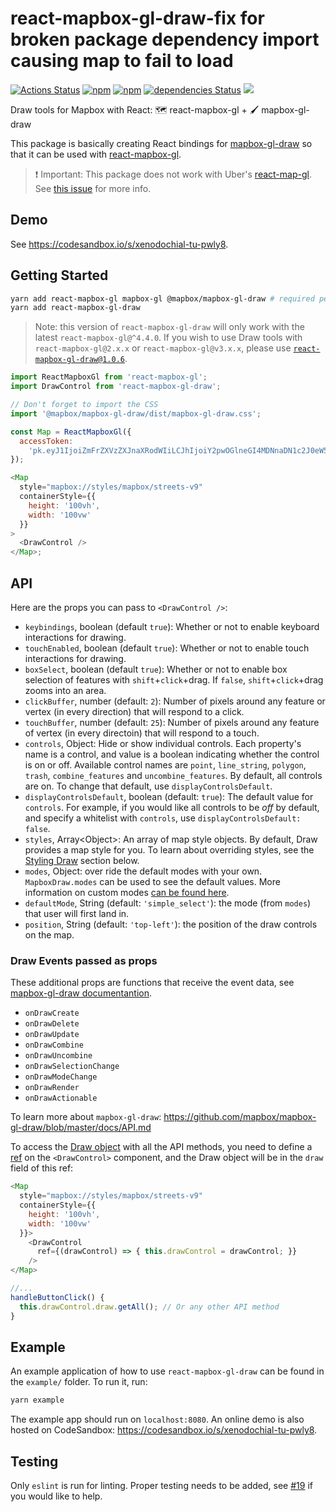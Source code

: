 # react-mapbox-gl-draw-fix for broken package dependency import causing map to fail to load



[![Actions Status](https://github.com/amaurymartiny/react-mapbox-gl-draw/workflows/pr/badge.svg)](https://github.com/amaurymartiny/react-mapbox-gl-draw/actions)
[![npm](https://img.shields.io/npm/v/react-mapbox-gl-draw.svg)](https://www.npmjs.com/package/react-mapbox-gl-draw)
[![npm](https://img.shields.io/npm/dw/react-mapbox-gl-draw.svg)](https://www.npmjs.com/package/react-mapbox-gl-draw)
[![dependencies Status](https://david-dm.org/amaurymartiny/react-mapbox-gl-draw/status.svg)](https://david-dm.org/amaurymartiny/react-mapbox-gl-draw)
[![](https://img.shields.io/badge/Buy%20me%20a%20tree-%F0%9F%8C%B3-lightgreen)](https://offset.earth/amaurymartiny)

Draw tools for Mapbox with React: 🗺️ react-mapbox-gl + 🖌️ mapbox-gl-draw

This package is basically creating React bindings for [mapbox-gl-draw](https://github.com/mapbox/mapbox-gl-draw) so that it can be used with [react-mapbox-gl](https://github.com/alex3165/react-mapbox-gl).

> ❗ Important: This package does not work with Uber's [react-map-gl](https://github.com/uber/react-map-gl). See [this issue](https://github.com/uber/react-map-gl/issues/450) for more info.

## Demo

See https://codesandbox.io/s/xenodochial-tu-pwly8.

## Getting Started

```bash
yarn add react-mapbox-gl mapbox-gl @mapbox/mapbox-gl-draw # required peer dependencies
yarn add react-mapbox-gl-draw
```

> Note: this version of `react-mapbox-gl-draw` will only work with the latest `react-mapbox-gl@^4.4.0`. If you wish to use Draw tools with `react-mapbox-gl@2.x.x` or `react-mapbox-gl@v3.x.x`, please use [`react-mapbox-gl-draw@1.0.6`](https://github.com/amaurymartiny/react-mapbox-gl-draw/tree/v1.0.6).

```javascript
import ReactMapboxGl from 'react-mapbox-gl';
import DrawControl from 'react-mapbox-gl-draw';

// Don't forget to import the CSS
import '@mapbox/mapbox-gl-draw/dist/mapbox-gl-draw.css';

const Map = ReactMapboxGl({
  accessToken:
    'pk.eyJ1IjoiZmFrZXVzZXJnaXRodWIiLCJhIjoiY2pwOGlneGI4MDNnaDN1c2J0eW5zb2ZiNyJ9.mALv0tCpbYUPtzT7YysA2g'
});

<Map
  style="mapbox://styles/mapbox/streets-v9"
  containerStyle={{
    height: '100vh',
    width: '100vw'
  }}
>
  <DrawControl />
</Map>;
```

## API

Here are the props you can pass to `<DrawControl />`:

- `keybindings`, boolean (default `true`): Whether or not to enable keyboard interactions for drawing.
- `touchEnabled`, boolean (default `true`): Whether or not to enable touch interactions for drawing.
- `boxSelect`, boolean (default `true`): Whether or not to enable box selection of features with `shift`+`click`+drag. If `false`, `shift`+`click`+drag zooms into an area.
- `clickBuffer`, number (default: `2`): Number of pixels around any feature or vertex (in every direction) that will respond to a click.
- `touchBuffer`, number (default: `25`): Number of pixels around any feature of vertex (in every directoin) that will respond to a touch.
- `controls`, Object: Hide or show individual controls. Each property's name is a control, and value is a boolean indicating whether the control is on or off. Available control names are `point`, `line_string`, `polygon`, `trash`, `combine_features` and `uncombine_features`. By default, all controls are on. To change that default, use `displayControlsDefault`.
- `displayControlsDefault`, boolean (default: `true`): The default value for `controls`. For example, if you would like all controls to be _off_ by default, and specify a whitelist with `controls`, use `displayControlsDefault: false`.
- `styles`, Array\<Object\>: An array of map style objects. By default, Draw provides a map style for you. To learn about overriding styles, see the [Styling Draw](#styling-draw) section below.
- `modes`, Object: over ride the default modes with your own. `MapboxDraw.modes` can be used to see the default values. More information on custom modes [can be found here](https://github.com/mapbox/mapbox-gl-draw/blob/master/docs/MODES.md).
- `defaultMode`, String (default: `'simple_select'`): the mode (from `modes`) that user will first land in.
- `position`, String (default: `'top-left'`): the position of the draw controls on the map.

### Draw Events passed as props

These additional props are functions that receive the event data, see [mapbox-gl-draw documentantion](https://github.com/mapbox/mapbox-gl-draw/blob/master/docs/API.md).

- `onDrawCreate`
- `onDrawDelete`
- `onDrawUpdate`
- `onDrawCombine`
- `onDrawUncombine`
- `onDrawSelectionChange`
- `onDrawModeChange`
- `onDrawRender`
- `onDrawActionable`

To learn more about `mapbox-gl-draw`: https://github.com/mapbox/mapbox-gl-draw/blob/master/docs/API.md

To access the [Draw object](https://github.com/mapbox/mapbox-gl-draw/blob/master/docs/API.md#api-methods) with all the API methods, you need to define a [ref](https://facebook.github.io/react/docs/refs-and-the-dom.html) on the `<DrawControl>` component, and the Draw object will be in the `draw` field of this ref:

```javascript
<Map
  style="mapbox://styles/mapbox/streets-v9"
  containerStyle={{
    height: '100vh',
    width: '100vw'
  }}>
    <DrawControl
      ref={(drawControl) => { this.drawControl = drawControl; }}
    />
</Map>

//...
handleButtonClick() {
  this.drawControl.draw.getAll(); // Or any other API method
}
```

## Example

An example application of how to use `react-mapbox-gl-draw` can be found in the `example/` folder. To run it, run:

```bash
yarn example
```

The example app should run on `localhost:8080`. An online demo is also hosted on CodeSandbox: https://codesandbox.io/s/xenodochial-tu-pwly8.

## Testing

Only `eslint` is run for linting. Proper testing needs to be added, see [#19](https://github.com/amaurymartiny/react-mapbox-gl-draw/issues/19) if you would like to help.
